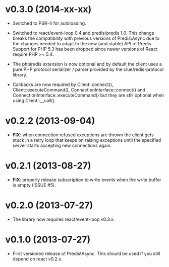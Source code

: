 v0.3.0 (2014-xx-xx)
===============================================================================

- Switched to PSR-4 for autoloading.

- Switched to react/event-loop 0.4 and predis/predis 1.0. This change breaks the
  compatibility with previous versions of Predis\Async due to the changes needed
  to adapt to the new (and stable) API of Predis. Support for PHP 5.3 has been
  dropped since newer versions of React require PHP >= 5.4.

- The phpiredis extension is now optional and by default the client uses a pure
  PHP protocol serializer / parser provided by the clue/redis-protocol library.

- Callbacks are now required by Client::connect(), Client::executeCommand(),
  ConnectionInterface::connect() and ConnectionInterface::executeCommand() but
  they are still optional when using Client::__call().


v0.2.2 (2013-09-04)
===============================================================================

- __FIX__: when connection refused exceptions are thrown the client gets stuck
  in a retry loop that keeps on raising exceptions until the specified server
  starts accepting new connections again.


v0.2.1 (2013-08-27)
===============================================================================

- __FIX__: properly release subscription to write events when the write buffer
  is empty (ISSUE #5).


v0.2.0 (2013-07-27)
===============================================================================

- The library now requires react/event-loop v0.3.x.


v0.1.0 (2013-07-27)
===============================================================================

- First versioned release of Predis\Async. This should be used if you still
  depend on react v0.2.x.
